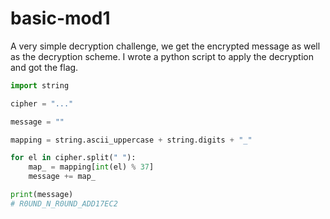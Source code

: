 # basic-mod1

A very simple decryption challenge, we get the encrypted message as well as the decryption scheme.
I wrote a python script to apply the decryption and got the flag.

```py
import string

cipher = "..."

message = ""

mapping = string.ascii_uppercase + string.digits + "_"

for el in cipher.split(" "):
    map_ = mapping[int(el) % 37]
    message += map_

print(message)
# R0UND_N_R0UND_ADD17EC2
```

